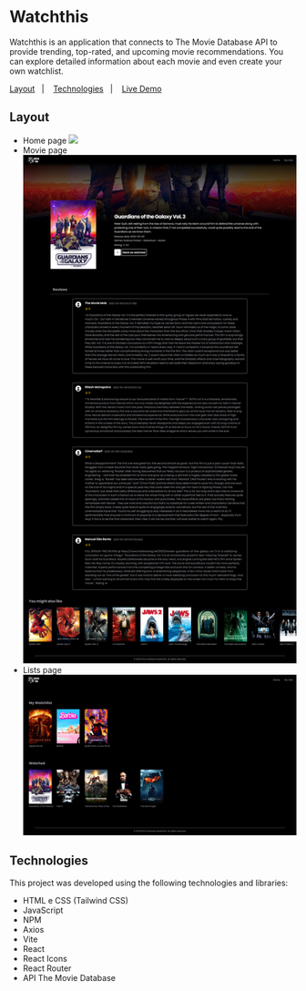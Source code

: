 # Watchthis

<p>
  Watchthis is an application that connects to The Movie Database API to provide trending, top-rated, and upcoming movie recommendations. You can explore detailed information about each movie and even create your own watchlist. 
</p>

<p>
  <a href="#layout">Layout</a>&nbsp;&nbsp;&nbsp;|&nbsp;&nbsp;&nbsp;
  <a href="#technologies">Technologies</a>&nbsp;&nbsp;&nbsp;|&nbsp;&nbsp;&nbsp;
  <a href="https://watch-this-app.vercel.app/" target="_blank">Live Demo</a>
</p>


## Layout

- Home page
![](src/assets/home-page.png)
- Movie page
![](src/assets/movie-page.png)
- Lists page
![](src/assets/lists-page.png)


## Technologies

This project was developed using the following technologies and libraries:

- HTML e CSS (Tailwind CSS)
- JavaScript
- NPM
- Axios
- Vite
- React
- React Icons
- React Router
- API The Movie Database
